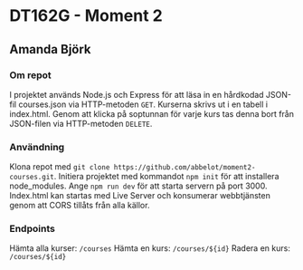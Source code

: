 # DT162G - Moment 2
## Amanda Björk
### Om repot
I projektet används Node.js och Express för att läsa in en hårdkodad JSON-fil courses.json via HTTP-metoden `GET`. Kurserna skrivs ut i en tabell i index.html. Genom att klicka på soptunnan för varje kurs tas denna bort från JSON-filen via HTTP-metoden `DELETE`. 

### Användning
Klona repot med `git clone https://github.com/abbelot/moment2-courses.git`. Initiera projektet med kommandot `npm init` för att installera node_modules. Ange `npm run dev` för att starta servern på port 3000. Index.html kan startas med Live Server och konsumerar webbtjänsten genom att CORS tillåts från alla källor.
 
### Endpoints
Hämta alla kurser: `/courses`
Hämta en kurs: `/courses/${id}`
Radera en kurs: `/courses/${id}`